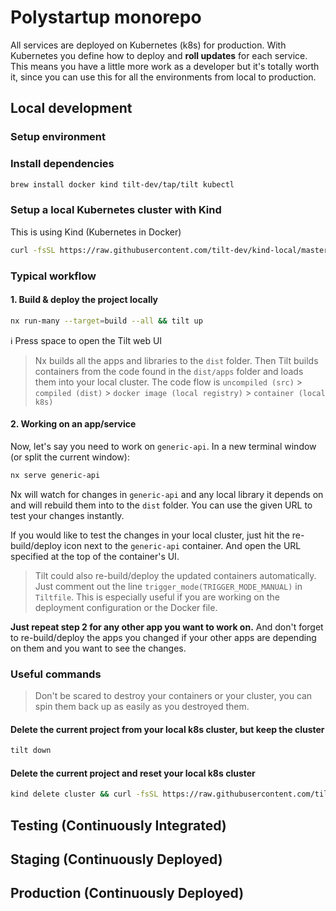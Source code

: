 # Polystartup monorepo

All services are deployed on Kubernetes (k8s) for production. With Kubernetes you define how to deploy and **roll updates** for each service.
This means you have a little more work as a developer but it's totally worth it, since you can use this for all the environments from local to production.

## Local development

### Setup environment

### Install dependencies

```sh
brew install docker kind tilt-dev/tap/tilt kubectl
```

### Setup a local Kubernetes cluster with Kind

This is using Kind (Kubernetes in Docker)

```sh
curl -fsSL https://raw.githubusercontent.com/tilt-dev/kind-local/master/kind-with-registry.sh | bash
```

### Typical workflow

#### 1. Build & deploy the project locally

```sh
nx run-many --target=build --all && tilt up
```

ℹ️ Press space to open the Tilt web UI

> Nx builds all the apps and libraries to the `dist` folder. Then Tilt builds containers from the code found in the `dist/apps` folder and loads them into your local cluster. The code flow is `uncompiled (src)` > `compiled (dist)` > `docker image (local registry)` > `container (local k8s)`

#### 2. Working on an app/service

Now, let's say you need to work on `generic-api`. In a new terminal window (or split the current window):

```sh
nx serve generic-api
```

Nx will watch for changes in `generic-api` and any local library it depends on and will rebuild them into to the `dist` folder. You can use the given URL to test your changes instantly.

If you would like to test the changes in your local cluster, just hit the re-build/deploy icon next to the `generic-api` container. And open the URL specified at the top of the container's UI.

> Tilt could also re-build/deploy the updated containers automatically. Just comment out the line `trigger_mode(TRIGGER_MODE_MANUAL)` in `Tiltfile`. This is especially useful if you are working on the deployment configuration or the Docker file.

**Just repeat step 2 for any other app you want to work on.** And don't forget to re-build/deploy the apps you changed if your other apps are depending on them and you want to see the changes.

### Useful commands

> Don't be scared to destroy your containers or your cluster, you can spin them back up as easily as you destroyed them.

#### Delete the current project from your local k8s cluster, but keep the cluster

```sh
tilt down
```

#### Delete the current project and reset your local k8s cluster

```sh
kind delete cluster && curl -fsSL https://raw.githubusercontent.com/tilt-dev/kind-local/master/kind-with-registry.sh | bash
```

## Testing (Continuously Integrated)

## Staging (Continuously Deployed)

## Production (Continuously Deployed)
